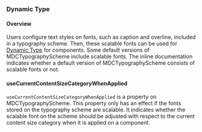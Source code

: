 ### Dynamic Type

 #### Overview
 Users configure text styles on fonts, such as caption and overline, included in a typography scheme. Then, these scalable fonts can be used for [Dynamic Type](../../Typography) for components. Some default versions of MDCTypographyScheme include scalable fonts. The inline documentation indicates whether a default version of MDCTypographyScheme consists of scalable fonts or not.
 
 #### useCurrentContentSizeCategoryWhenApplied
 `useCurrentContentSizeCategoryWhenApplied` is a property on MDCTypographyScheme. This property only has an effect if the fonts stored on the typography scheme are scalable. It indicates whether the scalable font on the scheme should be adjusted with respect to the current content size category when it is applied on a component.
